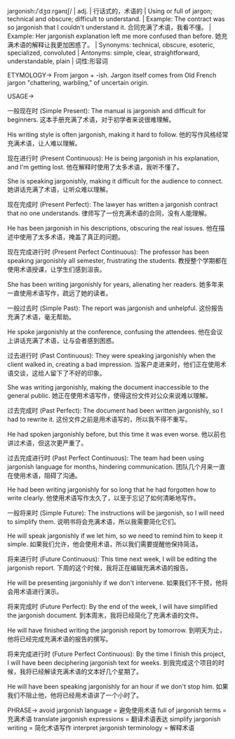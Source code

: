 jargonish:/ˈdʒɑːrɡənɪʃ/ | adj. | 行话式的，术语的 | Using or full of jargon; technical and obscure; difficult to understand.  | Example: The contract was so jargonish that I couldn't understand it.  合同充满了术语，我看不懂。 | Example:  Her jargonish explanation left me more confused than before. 她充满术语的解释让我更加困惑了。 | Synonyms: technical, obscure, esoteric, specialized, convoluted | Antonyms: simple, clear, straightforward, understandable, plain | 词性:形容词


ETYMOLOGY->
From jargon + -ish.  Jargon itself comes from Old French jargon "chattering, warbling," of uncertain origin.


USAGE->

一般现在时 (Simple Present):
The manual is jargonish and difficult for beginners.  这本手册充满了术语，对于初学者来说很难理解。

His writing style is often jargonish, making it hard to follow. 他的写作风格经常充满术语，让人难以理解。


现在进行时 (Present Continuous):
He is being jargonish in his explanation, and I'm getting lost. 他在解释时使用了太多术语，我听不懂了。

She is speaking jargonishly, making it difficult for the audience to connect. 她讲话充满了术语，让听众难以理解。



现在完成时 (Present Perfect):
The lawyer has written a jargonish contract that no one understands. 律师写了一份充满术语的合同，没有人能理解。

He has been jargonish in his descriptions, obscuring the real issues. 他在描述中使用了太多术语，掩盖了真正的问题。


现在完成进行时 (Present Perfect Continuous):
The professor has been speaking jargonishly all semester, frustrating the students.  教授整个学期都在使用术语授课，让学生们感到沮丧。

She has been writing jargonishly for years, alienating her readers. 她多年来一直使用术语写作，疏远了她的读者。



一般过去时 (Simple Past):
The report was jargonish and unhelpful. 这份报告充满了术语，毫无帮助。

He spoke jargonishly at the conference, confusing the attendees. 他在会议上讲话充满了术语，让与会者感到困惑。


过去进行时 (Past Continuous):
They were speaking jargonishly when the client walked in, creating a bad impression.  当客户走进来时，他们正在使用术语交谈，这给人留下了不好的印象。

She was writing jargonishly, making the document inaccessible to the general public. 她正在使用术语写作，使得这份文件对公众来说难以理解。



过去完成时 (Past Perfect):
The document had been written jargonishly, so I had to rewrite it. 这份文件之前是用术语写的，所以我不得不重写。

He had spoken jargonishly before, but this time it was even worse. 他以前也讲过术语，但这次更严重了。


过去完成进行时 (Past Perfect Continuous):
The team had been using jargonish language for months, hindering communication.  团队几个月来一直在使用术语，阻碍了沟通。

He had been writing jargonishly for so long that he had forgotten how to write clearly. 他使用术语写作太久了，以至于忘记了如何清晰地写作。


一般将来时 (Simple Future):
The instructions will be jargonish, so I will need to simplify them.  说明书将会充满术语，所以我需要简化它们。

He will speak jargonishly if we let him, so we need to remind him to keep it simple. 如果我们允许，他会使用术语，所以我们需要提醒他保持简洁。



将来进行时 (Future Continuous):
This time next week, I will be editing the jargonish report.  下周的这个时候，我将正在编辑充满术语的报告。

He will be presenting jargonishly if we don't intervene. 如果我们不干预，他将会用术语进行演示。



将来完成时 (Future Perfect):
By the end of the week, I will have simplified the jargonish document. 到本周末，我将已经简化了充满术语的文件。

He will have finished writing the jargonish report by tomorrow. 到明天为止，他将已经完成充满术语的报告的撰写。


将来完成进行时 (Future Perfect Continuous):
By the time I finish this project, I will have been deciphering jargonish text for weeks.  到我完成这个项目的时候，我将已经解读充满术语的文本好几个星期了。

He will have been speaking jargonishly for an hour if we don't stop him. 如果我们不阻止他，他将已经用术语讲了一个小时了。



PHRASE->
avoid jargonish language = 避免使用术语
full of jargonish terms = 充满术语
translate jargonish expressions = 翻译术语表达
simplify jargonish writing = 简化术语写作
interpret jargonish terminology = 解释术语
